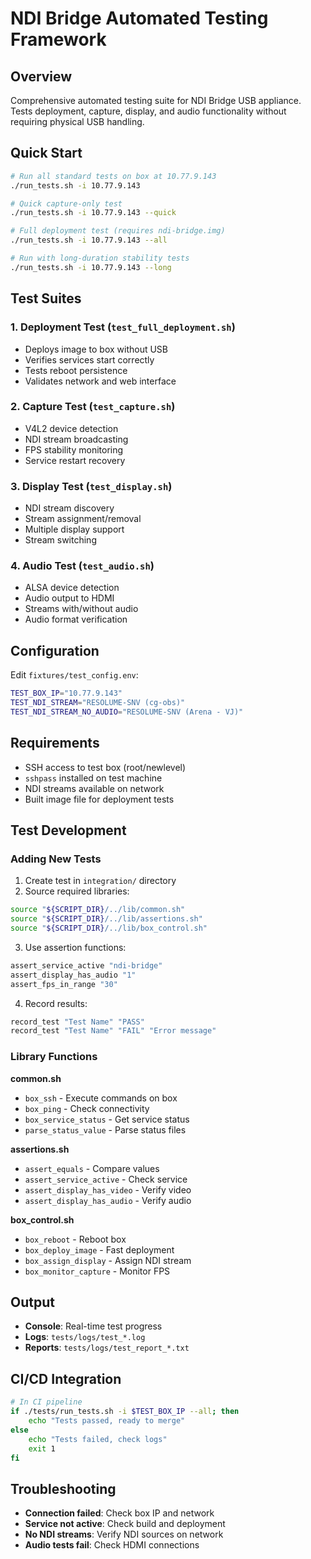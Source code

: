 # NDI Bridge Automated Testing Framework

## Overview
Comprehensive automated testing suite for NDI Bridge USB appliance. Tests deployment, capture, display, and audio functionality without requiring physical USB handling.

## Quick Start

```bash
# Run all standard tests on box at 10.77.9.143
./run_tests.sh -i 10.77.9.143

# Quick capture-only test
./run_tests.sh -i 10.77.9.143 --quick

# Full deployment test (requires ndi-bridge.img)
./run_tests.sh -i 10.77.9.143 --all

# Run with long-duration stability tests
./run_tests.sh -i 10.77.9.143 --long
```

## Test Suites

### 1. Deployment Test (`test_full_deployment.sh`)
- Deploys image to box without USB
- Verifies services start correctly
- Tests reboot persistence
- Validates network and web interface

### 2. Capture Test (`test_capture.sh`)
- V4L2 device detection
- NDI stream broadcasting
- FPS stability monitoring
- Service restart recovery

### 3. Display Test (`test_display.sh`)
- NDI stream discovery
- Stream assignment/removal
- Multiple display support
- Stream switching

### 4. Audio Test (`test_audio.sh`)
- ALSA device detection
- Audio output to HDMI
- Streams with/without audio
- Audio format verification

## Configuration

Edit `fixtures/test_config.env`:
```bash
TEST_BOX_IP="10.77.9.143"
TEST_NDI_STREAM="RESOLUME-SNV (cg-obs)"
TEST_NDI_STREAM_NO_AUDIO="RESOLUME-SNV (Arena - VJ)"
```

## Requirements

- SSH access to test box (root/newlevel)
- `sshpass` installed on test machine
- NDI streams available on network
- Built image file for deployment tests

## Test Development

### Adding New Tests

1. Create test in `integration/` directory
2. Source required libraries:
```bash
source "${SCRIPT_DIR}/../lib/common.sh"
source "${SCRIPT_DIR}/../lib/assertions.sh"
source "${SCRIPT_DIR}/../lib/box_control.sh"
```

3. Use assertion functions:
```bash
assert_service_active "ndi-bridge"
assert_display_has_audio "1"
assert_fps_in_range "30"
```

4. Record results:
```bash
record_test "Test Name" "PASS"
record_test "Test Name" "FAIL" "Error message"
```

### Library Functions

**common.sh**
- `box_ssh` - Execute commands on box
- `box_ping` - Check connectivity
- `box_service_status` - Get service status
- `parse_status_value` - Parse status files

**assertions.sh**
- `assert_equals` - Compare values
- `assert_service_active` - Check service
- `assert_display_has_video` - Verify video
- `assert_display_has_audio` - Verify audio

**box_control.sh**
- `box_reboot` - Reboot box
- `box_deploy_image` - Fast deployment
- `box_assign_display` - Assign NDI stream
- `box_monitor_capture` - Monitor FPS

## Output

- **Console**: Real-time test progress
- **Logs**: `tests/logs/test_*.log`
- **Reports**: `tests/logs/test_report_*.txt`

## CI/CD Integration

```bash
# In CI pipeline
if ./tests/run_tests.sh -i $TEST_BOX_IP --all; then
    echo "Tests passed, ready to merge"
else
    echo "Tests failed, check logs"
    exit 1
fi
```

## Troubleshooting

- **Connection failed**: Check box IP and network
- **Service not active**: Check build and deployment
- **No NDI streams**: Verify NDI sources on network
- **Audio tests fail**: Check HDMI connections